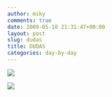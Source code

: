 ```yaml
---
author: miky
comments: true
date: 2009-05-10 21:31:47+00:00
layout: post
slug: dudas
title: DUDAS
categories: day-by-day
---
```


[![](http://farm4.static.flickr.com/3360/3332632681_07802d3933.jpg)](http://www.flickr.com/photos/10344823@N06/3332632681)  


  
  


![](http://img.zemanta.com/pixy.gif?x-id=cdecddba-f775-8440-bed9-37e5ed19f780)
